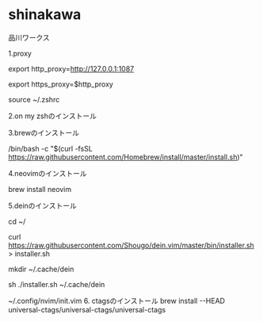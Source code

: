 # shinakawa
品川ワークス

1.proxy

export http_proxy=http://127.0.0.1:1087

export https_proxy=$http_proxy

source ~/.zshrc

2.on my zshのインストール

3.brewのインストール

 /bin/bash -c "$(curl -fsSL https://raw.githubusercontent.com/Homebrew/install/master/install.sh)"
 
4.neovimのインストール

brew install neovim

5.deinのインストール

cd ~/

curl https://raw.githubusercontent.com/Shougo/dein.vim/master/bin/installer.sh > installer.sh

mkdir ~/.cache/dein

sh ./installer.sh ~/.cache/dein

~/.config/nvim/init.vim
6. ctagsのインストール
brew install --HEAD universal-ctags/universal-ctags/universal-ctags

